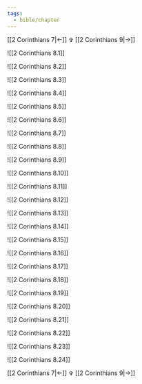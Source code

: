 ```yaml
---
tags:
  - bible/chapter
---
```

[[2 Corinthians 7|<-]] ✞ [[2 Corinthians 9|->]]

![[2 Corinthians 8.1]]

![[2 Corinthians 8.2]]

![[2 Corinthians 8.3]]

![[2 Corinthians 8.4]]

![[2 Corinthians 8.5]]

![[2 Corinthians 8.6]]

![[2 Corinthians 8.7]]

![[2 Corinthians 8.8]]

![[2 Corinthians 8.9]]

![[2 Corinthians 8.10]]

![[2 Corinthians 8.11]]

![[2 Corinthians 8.12]]

![[2 Corinthians 8.13]]

![[2 Corinthians 8.14]]

![[2 Corinthians 8.15]]

![[2 Corinthians 8.16]]

![[2 Corinthians 8.17]]

![[2 Corinthians 8.18]]

![[2 Corinthians 8.19]]

![[2 Corinthians 8.20]]

![[2 Corinthians 8.21]]

![[2 Corinthians 8.22]]

![[2 Corinthians 8.23]]

![[2 Corinthians 8.24]]

[[2 Corinthians 7|<-]] ✞ [[2 Corinthians 9|->]]
